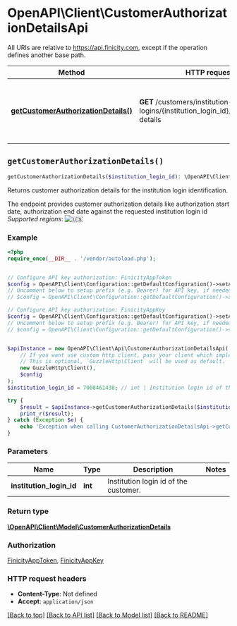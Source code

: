 # OpenAPI\Client\CustomerAuthorizationDetailsApi

All URIs are relative to https://api.finicity.com, except if the operation defines another base path.

| Method | HTTP request | Description |
| ------------- | ------------- | ------------- |
| [**getCustomerAuthorizationDetails()**](CustomerAuthorizationDetailsApi.md#getCustomerAuthorizationDetails) | **GET** /customers/institution-logins/{institution_login_id}/authorization-details | Returns customer authorization details for the institution login identification. |


## `getCustomerAuthorizationDetails()`

```php
getCustomerAuthorizationDetails($institution_login_id): \OpenAPI\Client\Model\CustomerAuthorizationDetails
```

Returns customer authorization details for the institution login identification.

The endpoint provides customer authorization details like authorization start date, authorization end date against the requested institution login id  _Supported regions_: ![🇺🇸](https://flagcdn.com/20x15/us.png)

### Example

```php
<?php
require_once(__DIR__ . '/vendor/autoload.php');


// Configure API key authorization: FinicityAppToken
$config = OpenAPI\Client\Configuration::getDefaultConfiguration()->setApiKey('Finicity-App-Token', 'YOUR_API_KEY');
// Uncomment below to setup prefix (e.g. Bearer) for API key, if needed
// $config = OpenAPI\Client\Configuration::getDefaultConfiguration()->setApiKeyPrefix('Finicity-App-Token', 'Bearer');

// Configure API key authorization: FinicityAppKey
$config = OpenAPI\Client\Configuration::getDefaultConfiguration()->setApiKey('Finicity-App-Key', 'YOUR_API_KEY');
// Uncomment below to setup prefix (e.g. Bearer) for API key, if needed
// $config = OpenAPI\Client\Configuration::getDefaultConfiguration()->setApiKeyPrefix('Finicity-App-Key', 'Bearer');


$apiInstance = new OpenAPI\Client\Api\CustomerAuthorizationDetailsApi(
    // If you want use custom http client, pass your client which implements `GuzzleHttp\ClientInterface`.
    // This is optional, `GuzzleHttp\Client` will be used as default.
    new GuzzleHttp\Client(),
    $config
);
$institution_login_id = 7008461438; // int | Institution login id of the customer.

try {
    $result = $apiInstance->getCustomerAuthorizationDetails($institution_login_id);
    print_r($result);
} catch (Exception $e) {
    echo 'Exception when calling CustomerAuthorizationDetailsApi->getCustomerAuthorizationDetails: ', $e->getMessage(), PHP_EOL;
}
```

### Parameters

| Name | Type | Description  | Notes |
| ------------- | ------------- | ------------- | ------------- |
| **institution_login_id** | **int**| Institution login id of the customer. | |

### Return type

[**\OpenAPI\Client\Model\CustomerAuthorizationDetails**](../Model/CustomerAuthorizationDetails.md)

### Authorization

[FinicityAppToken](../../README.md#FinicityAppToken), [FinicityAppKey](../../README.md#FinicityAppKey)

### HTTP request headers

- **Content-Type**: Not defined
- **Accept**: `application/json`

[[Back to top]](#) [[Back to API list]](../../README.md#endpoints)
[[Back to Model list]](../../README.md#models)
[[Back to README]](../../README.md)
